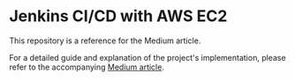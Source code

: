 # Jenkins CI/CD with AWS EC2

This repository is a reference for the Medium article.

For a detailed guide and explanation of the project's implementation, please refer to the accompanying [Medium article](https://medium.com/@bsal_cpgn/jenkins-ci-cd-with-aws-ec2-638cfda55027).


